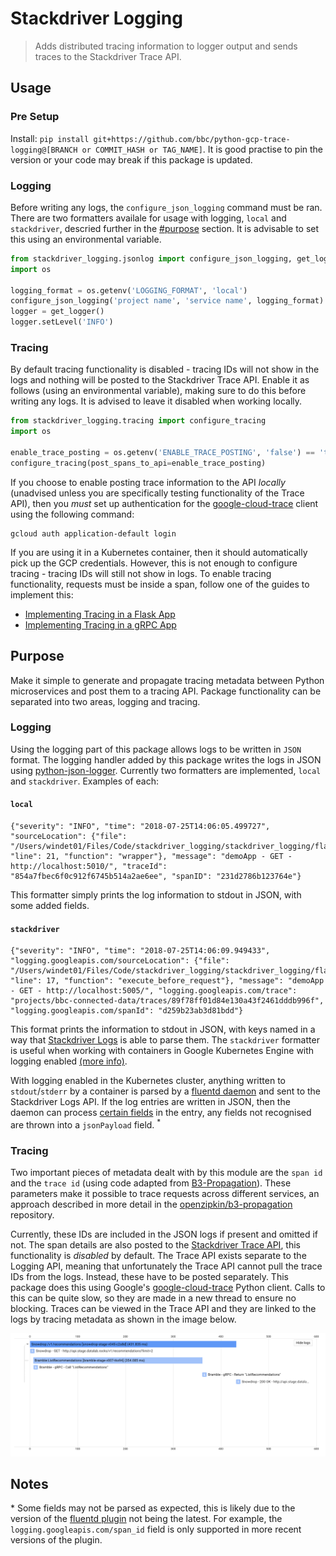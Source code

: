 # Stackdriver Logging
> Adds distributed tracing information to logger output and sends traces to the Stackdriver Trace API.


## Usage
### Pre Setup
Install: `pip install git+https://github.com/bbc/python-gcp-trace-logging@[BRANCH or COMMIT_HASH or TAG_NAME]`.
It is good practise to pin the version or your code may break if this package is updated.

### Logging
Before writing any logs, the `configure_json_logging` command must be ran.
There are two formatters availale for usage with logging, `local` and `stackdriver`, descried further in the [#purpose](Purpose) section.
It is advisable to set this using an environmental variable.
```python
from stackdriver_logging.jsonlog import configure_json_logging, get_logger
import os

logging_format = os.getenv('LOGGING_FORMAT', 'local')
configure_json_logging('project name', 'service name', logging_format)
logger = get_logger()
logger.setLevel('INFO')
```


### Tracing
By default tracing functionality is disabled - tracing IDs will not show in the logs and nothing will be posted to the Stackdriver Trace API.
Enable it as follows (using an environmental variable), making sure to do this before writing any logs. It is advised to leave it disabled when working locally.
```python
from stackdriver_logging.tracing import configure_tracing
import os 

enable_trace_posting = os.getenv('ENABLE_TRACE_POSTING', 'false') == 'true'
configure_tracing(post_spans_to_api=enable_trace_posting)
```
If you choose to enable posting trace information to the API  _locally_ (unadvised unless you are specifically testing functionality of the Trace API), 
then you *must* set up authentication for the [google-cloud-trace](https://pypi.org/project/google-cloud-trace/) client using the following command: 
```
gcloud auth application-default login
```

If you are using it in a Kubernetes container, then it should automatically pick up the GCP credentials. 
However, this is not enough to configure tracing - tracing IDs will still not show in logs. To enable tracing functionality, 
requests must be inside a span, follow one of the guides to implement this:
- [Implementing Tracing in a Flask App](stackdriver_logging/flask_helpers)
- [Implementing Tracing in a gRPC App](stackdriver_logging/grpc_helpers)


## Purpose

Make it simple to generate and propagate tracing metadata between Python microservices and post them to a tracing API.
Package functionality can be separated into two areas, logging and tracing.

### Logging

Using the logging part of this package allows logs to be written in `JSON` format. The logging handler added by this package 
writes the logs in JSON using [python-json-logger](https://github.com/madzak/python-json-logger). Currently two formatters are implemented,
`local` and `stackdriver`. Examples of each:

#### `local`
```
{"severity": "INFO", "time": "2018-07-25T14:06:05.499727", "sourceLocation": {"file": "/Users/windet01/Files/Code/stackdriver_logging/stackdriver_logging/flask_helpers/decorators.py", "line": 21, "function": "wrapper"}, "message": "demoApp - GET - http://localhost:5010/", "traceId": "854a7fbec6f0c912f6745b514a2ae6ee", "spanID": "231d2786b123764e"}
```
This formatter simply prints the log information to stdout in JSON, with some added fields.

#### `stackdriver`
```
{"severity": "INFO", "time": "2018-07-25T14:06:09.949433", "logging.googleapis.com/sourceLocation": {"file": "/Users/windet01/Files/Code/stackdriver_logging/stackdriver_logging/flask_helpers/callbacks.py", "line": 17, "function": "execute_before_request"}, "message": "demoApp - GET - http://localhost:5005/", "logging.googleapis.com/trace": "projects/bbc-connected-data/traces/89f78ff01d84e130a43f2461dddb996f", "logging.googleapis.com/spanId": "d259b23ab3d81bdd"}
```
This format prints the information to stdout in JSON, with keys named in a way that [Stackdriver Logs](https://cloud.google.com/logging/) is able to parse them.
The `stackdriver` formatter is useful when working with containers in Google Kubernetes Engine with logging enabled 
[(more info)](https://cloud.google.com/kubernetes-engine/docs/how-to/logging). 

With logging enabled in the Kubernetes cluster, anything written to `stdout`/`stderr` by a container is parsed by a 
[fluentd daemon](https://github.com/GoogleCloudPlatform/fluent-plugin-google-cloud) and sent to the Stackdriver Logs API. 
If the log entries are written in JSON, then the daemon can process [certain fields](https://cloud.google.com/logging/docs/agent/configuration#special_fields_in_structured_payloads) 
in the entry, any fields not recognised are thrown into a `jsonPayload` field. <sup>*</sup> 


### Tracing
Two important pieces of metadata dealt with by this module are the `span id` and the `trace id` (using code adapted from [B3-Propagation](https://github.com/davidcarboni/B3-Propagation)). 
These parameters make it possible to trace requests across different services, an approach described in more detail in the 
[openzipkin/b3-propagation](https://github.com/openzipkin/b3-propagation) repository. 

Currently, these IDs are included in the JSON logs if present and omitted if not. 
The span details are also posted to the [Stackdriver Trace API](https://cloud.google.com/trace/), this functionality is *disabled* by default. 
The Trace API exists separate to the Logging API, meaning that unfortunately the Trace API cannot pull the trace IDs 
from the logs. Instead, these have to be posted separately. This package does this using Google's [google-cloud-trace](https://pypi.org/project/google-cloud-trace/)
Python client. Calls to this can be quite slow, so they are made in a new thread to ensure no blocking. Traces can be viewed in the
Trace API and they are linked to the logs by tracing metadata as shown in the image below.

![example trace](examples/example_trace.png)





## Notes
\* Some fields may not be parsed as expected, this is likely due to the version of the 
[fluentd plugin](https://github.com/GoogleCloudPlatform/fluent-plugin-google-cloud) not being the latest. 
For example, the `logging.googleapis.com/span_id` field is only supported in more recent versions of the plugin.
